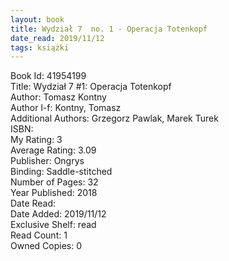 ```yaml
---
layout: book
title: Wydział 7  no. 1 - Operacja Totenkopf
date_read: 2019/11/12
tags: książki
---
```


Book Id: 41954199<br />
Title: Wydział 7 #1: Operacja Totenkopf<br />
Author: Tomasz Kontny<br />
Author l-f: Kontny, Tomasz<br />
Additional Authors: Grzegorz Pawlak, Marek Turek<br />
ISBN: <br />
My Rating: 3<br />
Average Rating: 3.09<br />
Publisher: Ongrys<br />
Binding: Saddle-stitched<br />
Number of Pages: 32<br />
Year Published: 2018<br />
Date Read: <br />
Date Added: 2019/11/12<br />
Exclusive Shelf: read<br />
Read Count: 1<br />
Owned Copies: 0<br />


